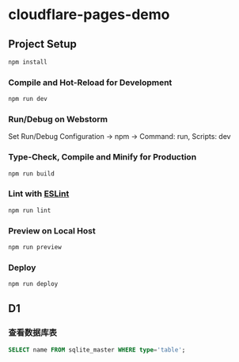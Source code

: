 # cloudflare-pages-demo

## Project Setup

```sh
npm install
```

### Compile and Hot-Reload for Development

```sh
npm run dev
```

### Run/Debug on Webstorm

Set Run/Debug Configuration -> npm -> Command: run, Scripts: dev

### Type-Check, Compile and Minify for Production

```sh
npm run build
```

### Lint with [ESLint](https://eslint.org/)

```sh
npm run lint
```

### Preview on Local Host

```sh
npm run preview
```

### Deploy

```sh
npm run deploy
```

## D1 

### 查看数据库表

```sql
SELECT name FROM sqlite_master WHERE type='table';
```

